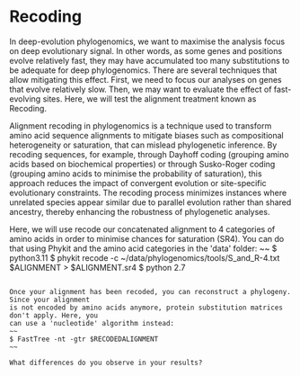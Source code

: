 Recoding
==============

In deep-evolution phylogenomics, we want to maximise the analysis focus on deep evolutionary
signal. In other words, as some genes and positions evolve relatively fast, they may have 
accumulated too many substitutions to be adequate for deep phylogenomics. There are several
techniques that allow mitigating this effect. First, we need to focus our analyses on genes
that evolve relatively slow. Then, we may want to evaluate the effect of fast-evolving sites.
Here, we will test the alignment treatment known as Recoding.


Alignment recoding in phylogenomics is a technique used to transform amino acid sequence 
alignments to mitigate biases such as compositional heterogeneity or saturation, that can 
mislead phylogenetic inference. By recoding sequences, for example, through Dayhoff coding 
(grouping amino acids based on biochemical properties) or through Susko-Roger coding (grouping
amino acids to minimise the probability of saturation), this approach reduces the impact of 
convergent evolution or site-specific evolutionary constraints. The recoding process minimizes 
instances where unrelated species appear similar due to parallel evolution rather than shared 
ancestry, thereby enhancing the robustness of phylogenetic analyses.

Here, we will use recode our concatenated alignment to 4 categories of amino acids in order
to minimise chances for saturation (SR4). You can do that using Phykit and the amino acid
categories in the 'data' folder:
~~
$ python3.11
$ phykit recode -c ~/data/phylogenomics/tools/S_and_R-4.txt $ALIGNMENT > $ALIGNMENT.sr4
$ python 2.7
~~~

Once your alignment has been recoded, you can reconstruct a phylogeny. Since your alignment
is not encoded by amino acids anymore, protein substitution matrices don't apply. Here, you
can use a 'nucleotide' algorithm instead:
~~
$ FastTree -nt -gtr $RECODEDALIGNMENT
~~

What differences do you observe in your results?
